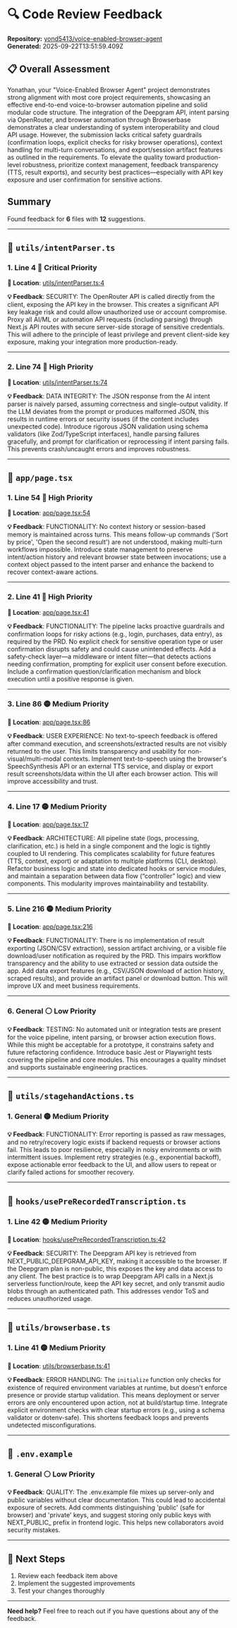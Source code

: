 # 🔍 Code Review Feedback

**Repository:** [yond5413/voice-enabled-browser-agent](https://github.com/yond5413/voice-enabled-browser-agent/)  
**Generated:** 2025-09-22T13:51:59.409Z

## 📋 Overall Assessment

Yonathan, your "Voice-Enabled Browser Agent" project demonstrates strong alignment with most core project requirements, showcasing an effective end-to-end voice-to-browser automation pipeline and solid modular code structure. The integration of the Deepgram API, intent parsing via OpenRouter, and browser automation through Browserbase demonstrates a clear understanding of system interoperability and cloud API usage. However, the submission lacks critical safety guardrails (confirmation loops, explicit checks for risky browser operations), context handling for multi-turn conversations, and export/session artifact features as outlined in the requirements. To elevate the quality toward production-level robustness, prioritize context management, feedback transparency (TTS, result exports), and security best practices—especially with API key exposure and user confirmation for sensitive actions.

## Summary
Found feedback for **6** files with **12** suggestions.

---

## 📄 `utils/intentParser.ts`

### 1. Line 4 🚨 **Critical Priority**

**📍 Location**: [utils/intentParser.ts:4](https://github.com/yond5413/voice-enabled-browser-agent/blob/master/utils/intentParser.ts#L4)

**💡 Feedback**: SECURITY: The OpenRouter API is called directly from the client, exposing the API key in the browser. This creates a significant API key leakage risk and could allow unauthorized use or account compromise. Proxy all AI/ML or automation API requests (including parsing) through Next.js API routes with secure server-side storage of sensitive credentials. This will adhere to the principle of least privilege and prevent client-side key exposure, making your integration more production-ready.

---

### 2. Line 74 🔴 **High Priority**

**📍 Location**: [utils/intentParser.ts:74](https://github.com/yond5413/voice-enabled-browser-agent/blob/master/utils/intentParser.ts#L74)

**💡 Feedback**: DATA INTEGRITY: The JSON response from the AI intent parser is naively parsed, assuming correctness and single-output validity. If the LLM deviates from the prompt or produces malformed JSON, this results in runtime errors or security issues (if the content includes unexpected code). Introduce rigorous JSON validation using schema validators (like Zod/TypeScript interfaces), handle parsing failures gracefully, and prompt for clarification or reprocessing if intent parsing fails. This prevents crash/uncaught errors and improves robustness.

---

## 📄 `app/page.tsx`

### 1. Line 54 🔴 **High Priority**

**📍 Location**: [app/page.tsx:54](https://github.com/yond5413/voice-enabled-browser-agent/blob/master/app/page.tsx#L54)

**💡 Feedback**: FUNCTIONALITY: No context history or session-based memory is maintained across turns. This means follow-up commands ('Sort by price', 'Open the second result') are not understood, making multi-turn workflows impossible. Introduce state management to preserve intent/action history and relevant browser state between invocations; use a context object passed to the intent parser and enhance the backend to recover context-aware actions.

---

### 2. Line 41 🔴 **High Priority**

**📍 Location**: [app/page.tsx:41](https://github.com/yond5413/voice-enabled-browser-agent/blob/master/app/page.tsx#L41)

**💡 Feedback**: FUNCTIONALITY: The pipeline lacks proactive guardrails and confirmation loops for risky actions (e.g., login, purchases, data entry), as required by the PRD. No explicit check for sensitive operation type or user confirmation disrupts safety and could cause unintended effects. Add a safety-check layer—a middleware or intent filter—that detects actions needing confirmation, prompting for explicit user consent before execution. Include a confirmation question/clarification mechanism and block execution until a positive response is given.

---

### 3. Line 86 🟡 **Medium Priority**

**📍 Location**: [app/page.tsx:86](https://github.com/yond5413/voice-enabled-browser-agent/blob/master/app/page.tsx#L86)

**💡 Feedback**: USER EXPERIENCE: No text-to-speech feedback is offered after command execution, and screenshots/extracted results are not visibly returned to the user. This limits transparency and usability for non-visual/multi-modal contexts. Implement text-to-speech using the browser's SpeechSynthesis API or an external TTS service, and display or export result screenshots/data within the UI after each browser action. This will improve accessibility and trust.

---

### 4. Line 17 🟡 **Medium Priority**

**📍 Location**: [app/page.tsx:17](https://github.com/yond5413/voice-enabled-browser-agent/blob/master/app/page.tsx#L17)

**💡 Feedback**: ARCHITECTURE: All pipeline state (logs, processing, clarification, etc.) is held in a single component and the logic is tightly coupled to UI rendering. This complicates scalability for future features (TTS, context, export) or adaptation to multiple platforms (CLI, desktop). Refactor business logic and state into dedicated hooks or service modules, and maintain a separation between data flow (“controller” logic) and view components. This modularity improves maintainability and testability.

---

### 5. Line 216 🟡 **Medium Priority**

**📍 Location**: [app/page.tsx:216](https://github.com/yond5413/voice-enabled-browser-agent/blob/master/app/page.tsx#L216)

**💡 Feedback**: FUNCTIONALITY: There is no implementation of result exporting (JSON/CSV extraction), session artifact archiving, or a visible file download/user notification as required by the PRD. This impairs workflow transparency and the ability to use extracted or session data outside the app. Add data export features (e.g., CSV/JSON download of action history, scraped results), and provide an artifact panel or download button. This will improve UX and meet business requirements.

---

### 6. General ⚪ **Low Priority**

**💡 Feedback**: TESTING: No automated unit or integration tests are present for the voice pipeline, intent parsing, or browser action execution flows. While this might be acceptable for a prototype, it constrains safety and future refactoring confidence. Introduce basic Jest or Playwright tests covering the pipeline and core modules. This encourages a quality mindset and supports sustainable engineering practices.

---

## 📄 `utils/stagehandActions.ts`

### 1. General 🟡 **Medium Priority**

**💡 Feedback**: FUNCTIONALITY: Error reporting is passed as raw messages, and no retry/recovery logic exists if backend requests or browser actions fail. This leads to poor resilience, especially in noisy environments or with intermittent issues. Implement retry strategies (e.g., exponential backoff), expose actionable error feedback to the UI, and allow users to repeat or clarify failed actions for smoother recovery.

---

## 📄 `hooks/usePreRecordedTranscription.ts`

### 1. Line 42 🟡 **Medium Priority**

**📍 Location**: [hooks/usePreRecordedTranscription.ts:42](https://github.com/yond5413/voice-enabled-browser-agent/blob/master/hooks/usePreRecordedTranscription.ts#L42)

**💡 Feedback**: SECURITY: The Deepgram API key is retrieved from NEXT_PUBLIC_DEEPGRAM_API_KEY, making it accessible to the browser. If the Deepgram plan is non-public, this exposes the key and data access to any client. The best practice is to wrap Deepgram API calls in a Next.js serverless function/route, keep the API key secret, and only transmit audio blobs through an authenticated path. This addresses vendor ToS and reduces unauthorized usage.

---

## 📄 `utils/browserbase.ts`

### 1. Line 41 🟡 **Medium Priority**

**📍 Location**: [utils/browserbase.ts:41](https://github.com/yond5413/voice-enabled-browser-agent/blob/master/utils/browserbase.ts#L41)

**💡 Feedback**: ERROR HANDLING: The `initialize` function only checks for existence of required environment variables at runtime, but doesn't enforce presence or provide startup validation. This means deployment or server errors are only encountered upon action, not at build/startup time. Integrate explicit environment checks with clear startup errors (e.g., using a schema validator or dotenv-safe). This shortens feedback loops and prevents undetected misconfigurations.

---

## 📄 `.env.example`

### 1. General ⚪ **Low Priority**

**💡 Feedback**: QUALITY: The .env.example file mixes up server-only and public variables without clear documentation. This could lead to accidental exposure of secrets. Add comments distinguishing 'public' (safe for browser) and 'private' keys, and suggest storing only public keys with NEXT_PUBLIC_ prefix in frontend logic. This helps new collaborators avoid security mistakes.

---

## 🚀 Next Steps

1. Review each feedback item above
2. Implement the suggested improvements
3. Test your changes thoroughly

---

**Need help?** Feel free to reach out if you have questions about any of the feedback.